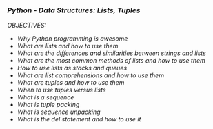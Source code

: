 ### _*Python - Data Structures: Lists, Tuples*_

*OBJECTIVES:*

- _Why Python programming is awesome_
- _What are lists and how to use them_
- _What are the differences and similarities between strings and lists_
- _What are the most common methods of lists and how to use them_
- _How to use lists as stacks and queues_
- _What are list comprehensions and how to use them_
- _What are tuples and how to use them_
- _When to use tuples versus lists_
- _What is a sequence_
- _What is tuple packing_
- _What is sequence unpacking_
- _What is the del statement and how to use it_
